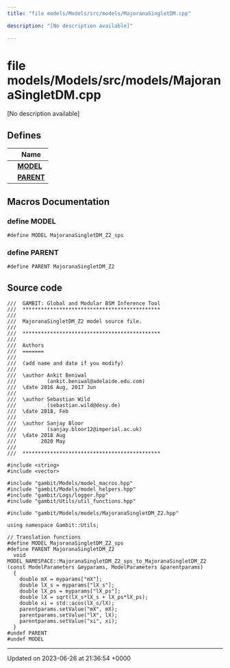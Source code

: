 ```yaml
---
title: "file models/Models/src/models/MajoranaSingletDM.cpp"

description: "[No description available]"

---
```


# file models/Models/src/models/MajoranaSingletDM.cpp

[No description available]

## Defines

|                | Name           |
| -------------- | -------------- |
|  | **[MODEL](/documentation/code/files/models_2src_2models_2majoranasingletdm_8cpp/#define-model)**  |
|  | **[PARENT](/documentation/code/files/models_2src_2models_2majoranasingletdm_8cpp/#define-parent)**  |




## Macros Documentation

### define MODEL

```
#define MODEL MajoranaSingletDM_Z2_sps
```


### define PARENT

```
#define PARENT MajoranaSingletDM_Z2
```


## Source code

```
///  GAMBIT: Global and Modular BSM Inference Tool
///  *********************************************
///
///  MajoranaSingletDM_Z2 model source file.
///
///  *********************************************
///
///  Authors
///  =======
///
///  (add name and date if you modify)
///
///  \author Ankit Beniwal
///          (ankit.beniwal@adelaide.edu.com)
///  \date 2016 Aug, 2017 Jun
///
///  \author Sebastian Wild
///          (sebastian.wild@desy.de)
///  \date 2018, Feb
///
///  \author Sanjay Bloor
///          (sanjay.bloor12@imperial.ac.uk)
///  \date 2018 Aug
///        2020 May
///
///  *********************************************

#include <string>
#include <vector>

#include "gambit/Models/model_macros.hpp"
#include "gambit/Models/model_helpers.hpp"
#include "gambit/Logs/logger.hpp"
#include "gambit/Utils/util_functions.hpp"

#include "gambit/Models/models/MajoranaSingletDM_Z2.hpp"

using namespace Gambit::Utils;

// Translation functions
#define MODEL MajoranaSingletDM_Z2_sps
#define PARENT MajoranaSingletDM_Z2
  void MODEL_NAMESPACE::MajoranaSingletDM_Z2_sps_to_MajoranaSingletDM_Z2 (const ModelParameters &myparams, ModelParameters &parentparams)
  {
    double mX = myparams["mX"];
    double lX_s = myparams["lX_s"];
    double lX_ps = myparams["lX_ps"];
    double lX = sqrt(lX_s*lX_s + lX_ps*lX_ps);
    double xi = std::acos(lX_s/lX);
    parentparams.setValue("mX", mX);
    parentparams.setValue("lX", lX);
    parentparams.setValue("xi", xi);
  }
#undef PARENT
#undef MODEL
```


-------------------------------

Updated on 2023-06-26 at 21:36:54 +0000
